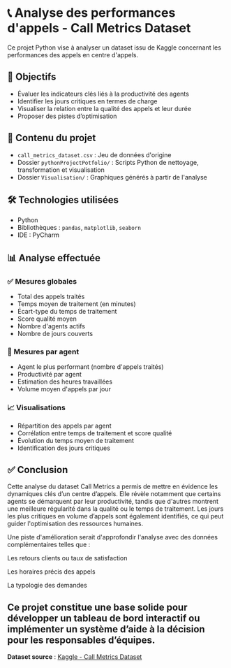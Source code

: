 # 📞 Analyse des performances d'appels - Call Metrics Dataset

Ce projet Python vise à analyser un dataset issu de Kaggle concernant les performances des appels en centre d'appels.

## 🎯 Objectifs

- Évaluer les indicateurs clés liés à la productivité des agents
- Identifier les jours critiques en termes de charge
- Visualiser la relation entre la qualité des appels et leur durée
- Proposer des pistes d’optimisation

## 📁 Contenu du projet

- `call_metrics_dataset.csv` : Jeu de données d'origine
- Dossier `pythonProjectPotfolio/` : Scripts Python de nettoyage, transformation et visualisation
- Dossier `Visualisation/` : Graphiques générés à partir de l'analyse

## 🛠️ Technologies utilisées

- Python
- Bibliothèques : `pandas`, `matplotlib`, `seaborn`
- IDE : PyCharm

## 📊 Analyse effectuée

### ✅ Mesures globales

- Total des appels traités
- Temps moyen de traitement (en minutes)
- Écart-type du temps de traitement
- Score qualité moyen
- Nombre d'agents actifs
- Nombre de jours couverts

### 👤 Mesures par agent

- Agent le plus performant (nombre d'appels traités)
- Productivité par agent
- Estimation des heures travaillées
- Volume moyen d'appels par jour

### 📈 Visualisations

- Répartition des appels par agent
- Corrélation entre temps de traitement et score qualité
- Évolution du temps moyen de traitement
- Identification des jours critiques


## ✅ Conclusion
Cette analyse du dataset Call Metrics a permis de mettre en évidence les dynamiques clés d’un centre d’appels. Elle révèle notamment que certains agents se démarquent par leur productivité, tandis que d'autres montrent une meilleure régularité dans la qualité ou le temps de traitement. 
Les jours les plus critiques en volume d’appels sont également identifiés, ce qui peut guider l'optimisation des ressources humaines.

Une piste d'amélioration serait d'approfondir l'analyse avec des données complémentaires telles que :

Les retours clients ou taux de satisfaction

Les horaires précis des appels

La typologie des demandes

Ce projet constitue une base solide pour développer un tableau de bord interactif ou implémenter un système d’aide à la décision pour les responsables d’équipes.
---

**Dataset source** : [Kaggle - Call Metrics Dataset](https://www.kaggle.com/)
